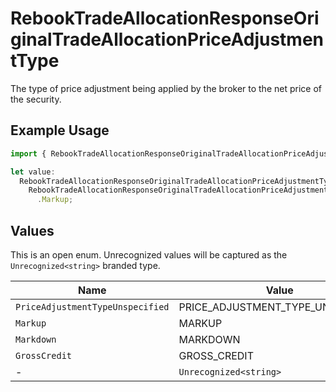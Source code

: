 # RebookTradeAllocationResponseOriginalTradeAllocationPriceAdjustmentType

The type of price adjustment being applied by the broker to the net price of the security.

## Example Usage

```typescript
import { RebookTradeAllocationResponseOriginalTradeAllocationPriceAdjustmentType } from "@apexfintechsolutions/ascend-sdk/models/components";

let value:
  RebookTradeAllocationResponseOriginalTradeAllocationPriceAdjustmentType =
    RebookTradeAllocationResponseOriginalTradeAllocationPriceAdjustmentType
      .Markup;
```

## Values

This is an open enum. Unrecognized values will be captured as the `Unrecognized<string>` branded type.

| Name                              | Value                             |
| --------------------------------- | --------------------------------- |
| `PriceAdjustmentTypeUnspecified`  | PRICE_ADJUSTMENT_TYPE_UNSPECIFIED |
| `Markup`                          | MARKUP                            |
| `Markdown`                        | MARKDOWN                          |
| `GrossCredit`                     | GROSS_CREDIT                      |
| -                                 | `Unrecognized<string>`            |